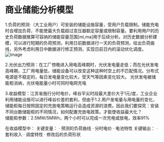 # 商业储能分析模型
1.负荷的预测:（大工业用户）可安装的储能设施容量，受用户负载限制。储能充电时会增加负荷，不能使最大负载超过变压器额定容量或限制容量。要利用用户的历史负荷数据推算可容纳的储能容量范围[mi,ma]用于后续分析。对历史数据分析建模，可以进行短期的负荷预测，利用日前数据进行一天的负荷预测，绘出负荷曲线，另外考虑利用日中数据进行修正预测，实现日前日内的滚动优化调度。
![image](https://github.com/user-attachments/assets/aa928116-1844-49df-9521-e9aab1c06ddf)


2.光伏出力预测：在工厂傍晚进入用电高峰期时，光伏发电量走低；而在光伏发电高峰期，工厂用电量低，储能设备可以改变这种这种时空上的不匹配情况。分布式电源是不稳定的，每日发电量变化较大，受天气等因素变化较大。
光伏发电被储能柜消纳，光伏电能量小时可同时电网充电

3.收益模型：江苏省施行分时电价，峰谷平尖时段最大差价大于1元/度，工业企业利用储能设施可以进行峰谷价差的套利，但由于1.2.用户发电量与用电量的变化，储能柜每日按照固定的充放电策略运行会造成资源的浪费。因此我们要探究：安装不同台数储能柜的不同情况，如何配置充放电政策。才能使收益最大化？  
储能柜参数：2.5MW/5MWh，两个小时可以完成一次充电或放电，效率91%

在收益模型中：
关键变量：
· 预测的负荷曲线
· 分时电价
· 电池特性
关键输出：
· 套利收入
· 调度特性 
· 修改后的负荷形状

